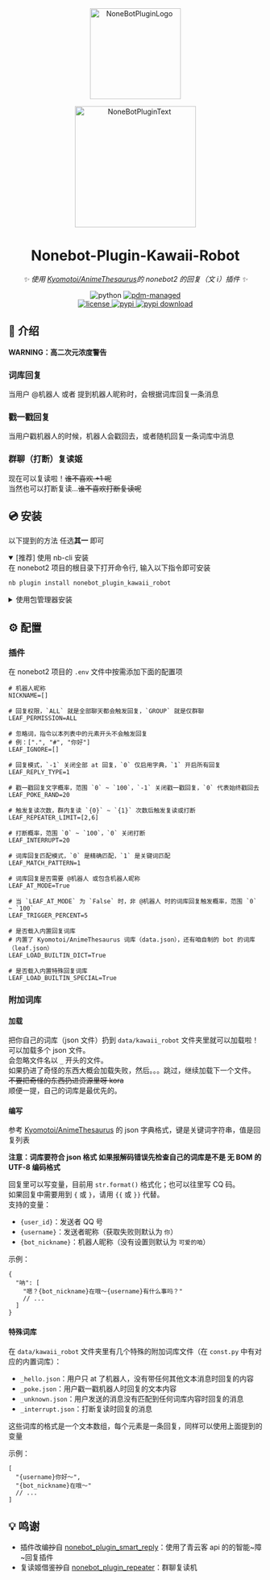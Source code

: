 <!-- markdownlint-disable MD031 MD033 MD036 MD041 -->

<div align="center">

<a href="https://v2.nonebot.dev/store">
  <img src="https://raw.githubusercontent.com/A-kirami/nonebot-plugin-template/resources/nbp_logo.png" width="180" height="180" alt="NoneBotPluginLogo">
</a>

<p>
  <img src="https://raw.githubusercontent.com/A-kirami/nonebot-plugin-template/resources/NoneBotPlugin.svg" width="240" alt="NoneBotPluginText">
</p>

# Nonebot-Plugin-Kawaii-Robot

_✨ 使用 [Kyomotoi/AnimeThesaurus](https://github.com/Kyomotoi/AnimeThesaurus)的 nonebot2 的回复（文 i）插件 ✨_

<img src="https://img.shields.io/badge/python-3.8+-blue.svg" alt="python">
<a href="https://pdm.fming.dev">
  <img src="https://img.shields.io/badge/pdm-managed-blueviolet" alt="pdm-managed">
</a>
<!-- <a href="https://wakatime.com/badge/user/b61b0f9a-f40b-4c82-bc51-0a75c67bfccf/project/f4778875-45a4-4688-8e1b-b8c844440abb">
  <img src="https://wakatime.com/badge/user/b61b0f9a-f40b-4c82-bc51-0a75c67bfccf/project/f4778875-45a4-4688-8e1b-b8c844440abb.svg" alt="wakatime">
</a> -->

<br />

<a href="./LICENSE">
  <img src="https://img.shields.io/github/license/KarisAya/nonebot_plugin_kawaii_robot.svg" alt="license">
</a>
<a href="https://pypi.python.org/pypi/nonebot_plugin_kawaii_robot">
  <img src="https://img.shields.io/pypi/v/nonebot_plugin_kawaii_robot.svg" alt="pypi">
</a>
<a href="https://pypi.python.org/pypi/nonebot_plugin_kawaii_robot">
  <img src="https://img.shields.io/pypi/dm/nonebot_plugin_kawaii_robot" alt="pypi download">
</a>

</div>

## 📖 介绍

**WARNING：高二次元浓度警告**

### 词库回复

当用户 @机器人 或者 提到机器人昵称时，会根据词库回复一条消息

### 戳一戳回复

当用户戳机器人的时候，机器人会戳回去，或者随机回复一条词库中消息

### 群聊（打断）复读姬

现在可以复读啦！~~谁不喜欢 +1 呢~~  
当然也可以打断复读...~~谁不喜欢打断复读呢~~

## 💿 安装

以下提到的方法 任选**其一** 即可

<details open>
<summary>[推荐] 使用 nb-cli 安装</summary>
在 nonebot2 项目的根目录下打开命令行, 输入以下指令即可安装

```bash
nb plugin install nonebot_plugin_kawaii_robot
```

</details>

<details>
<summary>使用包管理器安装</summary>
在 nonebot2 项目的插件目录下, 打开命令行, 根据你使用的包管理器, 输入相应的安装命令

<details>
<summary>pip</summary>

```bash
pip install nonebot_plugin_kawaii_robot
```

</details>
<details>
<summary>pdm</summary>

```bash
pdm add nonebot_plugin_kawaii_robot
```

</details>
<details>
<summary>poetry</summary>

```bash
poetry add nonebot_plugin_kawaii_robot
```

</details>
<details>
<summary>conda</summary>

```bash
conda install nonebot_plugin_kawaii_robot
```

</details>

打开 nonebot2 项目根目录下的 `pyproject.toml` 文件, 在 `[tool.nonebot]` 部分的 `plugins` 项里追加写入

```toml
[tool.nonebot]
plugins = [
    # ...
    "nonebot_plugin_kawaii_robot"
]
```

</details>

## ⚙️ 配置

### 插件

在 nonebot2 项目的 `.env` 文件中按需添加下面的配置项

```properties
# 机器人昵称
NICKNAME=[]

# 回复权限，`ALL` 就是全部聊天都会触发回复，`GROUP` 就是仅群聊
LEAF_PERMISSION=ALL

# 忽略词，指令以本列表中的元素开头不会触发回复
# 例：[".", "#", "你好"]
LEAF_IGNORE=[]

# 回复模式，`-1` 关闭全部 at 回复，`0` 仅启用字典，`1` 开启所有回复
LEAF_REPLY_TYPE=1

# 戳一戳回复文字概率，范围 `0` ~ `100`，`-1` 关闭戳一戳回复，`0` 代表始终戳回去
LEAF_POKE_RAND=20

# 触发复读次数，群内复读 `{0}` ~ `{1}` 次数后触发复读或打断
LEAF_REPEATER_LIMIT=[2,6]

# 打断概率，范围 `0` ~ `100`，`0` 关闭打断
LEAF_INTERRUPT=20

# 词库回复匹配模式，`0` 是精确匹配，`1` 是关键词匹配
LEAF_MATCH_PATTERN=1

# 词库回复是否需要 @机器人 或包含机器人昵称
LEAF_AT_MODE=True

# 当 `LEAF_AT_MODE` 为 `False` 时，非 @机器人 时的词库回复触发概率，范围 `0` ~ `100`
LEAF_TRIGGER_PERCENT=5

# 是否载入内置回复词库
# 内置了 Kyomotoi/AnimeThesaurus 词库（data.json），还有咱自制的 bot 的词库（leaf.json）
LEAF_LOAD_BUILTIN_DICT=True

# 是否载入内置特殊回复词库
LEAF_LOAD_BUILTIN_SPECIAL=True
```

### 附加词库

#### 加载

把你自己的词库（json 文件）扔到 `data/kawaii_robot` 文件夹里就可以加载啦！  
可以加载多个 json 文件。  
会忽略文件名以 `_` 开头的文件。  
如果扔进了奇怪的东西大概会加载失败，然后。。。跳过，继续加载下一个文件。  
~~不要把奇怪的东西扔进资源里呀 kora~~  
顺便一提，自己的词库是最优先的。

#### 编写

参考 [Kyomotoi/AnimeThesaurus](https://github.com/Kyomotoi/AnimeThesaurus) 的 json 字典格式，键是关键词字符串，值是回复列表

**注意：词库要符合 json 格式 如果报解码错误先检查自己的词库是不是 无 BOM 的 UTF-8 编码格式**

回复里可以写变量，目前用 `str.format()` 格式化；也可以往里写 CQ 码。  
如果回复中需要用到 `{` 或 `}`，请用 `{{` 或 `}}` 代替。  
支持的变量：

- `{user_id}`：发送者 QQ 号
- `{username}`：发送者昵称（获取失败则默认为 `你`）
- `{bot_nickname}`：机器人昵称（没有设置则默认为 `可爱的咱`）

示例：

```jsonc
{
  "呐": [
    "嗯？{bot_nickname}在哦～{username}有什么事吗？"
    // ...
  ]
}
```

#### 特殊词库

在 `data/kawaii_robot` 文件夹里有几个特殊的附加词库文件（在 `const.py` 中有对应的内置词库）：

- `_hello.json`：用户只 at 了机器人，没有带任何其他文本消息时回复的内容
- `_poke.json`：用户戳一戳机器人时回复的文本内容
- `_unknown.json`：用户发送的消息没有匹配到任何词库内容时回复的消息
- `_interrupt.json`：打断复读时回复的消息

这些词库的格式是一个文本数组，每个元素是一条回复，同样可以使用上面提到的变量

示例：

```jsonc
[
  "{username}你好～",
  "{bot_nickname}在哦～"
  // ...
]
```

<!--
## 🎉 使用

### 指令表

|  指令  | 权限 | 需要@ | 范围 |   说明   |
| :----: | :--: | :---: | :--: | :------: |
| 指令 1 | 主人 |  否   | 私聊 | 指令说明 |
| 指令 2 | 群员 |  是   | 群聊 | 指令说明 |

### 效果图

如果有效果图的话
-->

<!--
## 📞 联系

...
-->

## 💡 鸣谢

- 插件改编~~抄~~自 [nonebot_plugin_smart_reply](https://github.com/Special-Week/nonebot_plugin_smart_reply)：使用了青云客 api 的的智能~障~回复插件
- 复读姬借鉴~~抄~~自 [nonebot_plugin_repeater](https://github.com/ninthseason/nonebot-plugin-repeater)：群聊复读机

<!--
## 📝 更新日志

芝士刚刚发布的插件，还没有更新日志的说 qwq~
-->
